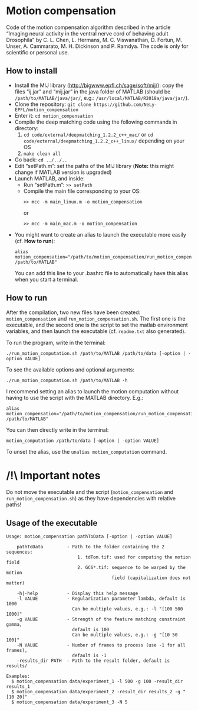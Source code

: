 # Motion compensation

Code of the motion compensation algorithm described in the article “Imaging neural activity in the ventral nerve cord of behaving adult Drosophila” by C. L. Chen, L. Hermans, M. C. Viswanathan, D. Fortun, M. Unser, A. Cammarato, M. H. Dickinson and P. Ramdya. The code is only for scientific or personal use.

## How to install

* Install the MIJ library (http://bigwww.epfl.ch/sage/soft/mij/): copy the files “ij.jar” and “mij.jar” in the java folder of MATLAB (should be `/path/to/MATLAB/java/jar/`, e.g.: `/usr/local/MATLAB/R2018a/java/jar/`).
* Clone the repository: `git clone https://github.com/NeLy-EPFL/motion_compensation`
* Enter it: `cd motion_compensation`
* Compile the deep matching code using the following commands in directory: 
  1. `cd code/external/deepmatching_1.2.2_c++_mac/` or `cd code/external/deepmatching_1.2.2_c++_linux/` depending on your OS 
  2. `make clean all`
* Go back: `cd ../../..`
* Edit “setPath.m”: set the paths of the MIJ library (**Note:** this might change if MATLAB version is upgraded)
* Launch MATLAB, and inside:
  * Run “setPath.m”: `>> setPath`
  * Compile the main file corresponding to your OS:
      ```
      >> mcc -m main_linux.m -o motion_compensation
      ```
      or
      ```
      >> mcc -m main_mac.m -o motion_compensation
      ```
* You might want to create an alias to launch the executable more easily (cf. **How to run**):  
   ```  
   alias motion_compensation="/path/to/motion_compensation/run_motion_compensation.sh /path/to/MATLAB"  
   ```  
   You can add this line to your .bashrc file to automatically have this alias when you start a terminal. 
   
## How to run

After the compilation, two new files have been created: `motion_compensation` and `run_motion_compensation.sh`. The first one is the executable, and the second one is the script to set the matlab environment variables, and then launch the executable (cf. `readme.txt` also generated).

To run the program, write in the terminal:
```
./run_motion_computation.sh /path/to/MATLAB /path/to/data [-option | -option VALUE]
```

To see the available options and optional arguments:
```
./run_motion_computation.sh /path/to/MATLAB -h
```

I recommend setting an alias to launch the motion computation without having to use the script with the MATLAB directory. E.g.:
```
alias motion_compensation="/path/to/motion_compensation/run_motion_compensation.sh /path/to/MATLAB"  
```
You can then directly write in the terminal:
```
motion_computation /path/to/data [-option | -option VALUE]
```
To unset the alias, use the `unalias motion_computation` command.

# /!\ Important notes

Do not move the executable and the script (`motion_compensation` and `run_motion_compensation.sh`) as they have dependencies with relative paths!

## Usage of the executable
```
Usage: motion_compensation pathToData [-option | -option VALUE]

    pathToData         - Path to the folder containing the 2 sequences:
                           1. tdTom.tif: used for computing the motion field
                           2. GC6*.tif: sequence to be warped by the motion
                                        field (capitalization does not matter)

    -h|-help           - Display this help message
    -l VALUE           - Regularization parameter lambda, default is 1000
                         Can be multiple values, e.g.: -l "[100 500 1000]"
    -g VALUE           - Strength of the feature matching constraint gamma,
                         default is 100
                         Can be multiple values, e.g.: -g "[10 50 100]"
    -N VALUE           - Number of frames to process (use -1 for all frames),
                         default is -1
    -results_dir PATH  - Path to the result folder, default is results/

Examples:
  $ motion_compensation data/experiment_1 -l 500 -g 100 -result_dir results_1
  $ motion_compensation data/experiment_2 -result_dir results_2 -g "[10 20]"
  $ motion_compensation data/experiment_3 -N 5
```

